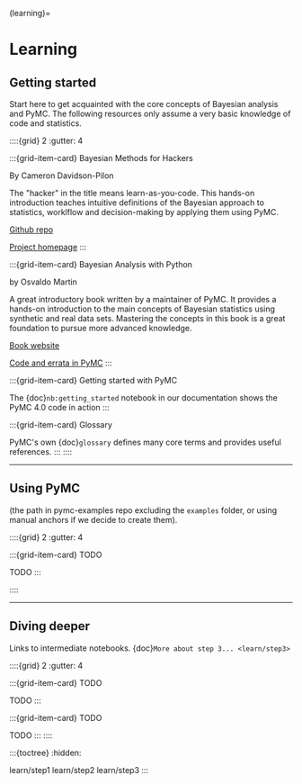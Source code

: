 (learning)=
# Learning

## Getting started

Start here to get acquainted with the core concepts of Bayesian analysis and PyMC. The following resources only assume a very basic knowledge of code and statistics.

::::{grid} 2
:gutter: 4

:::{grid-item-card} Bayesian Methods for Hackers

By Cameron Davidson-Pilon

The "hacker" in the title  means learn-as-you-code. This hands-on introduction teaches intuitive definitions of the Bayesian approach to statistics, worklflow and decision-making by applying them using PyMC.

[Github repo](https://github.com/CamDavidsonPilon/Probabilistic-Programming-and-Bayesian-Methods-for-Hackers)

[Project homepage](http://camdavidsonpilon.github.io/Probabilistic-Programming-and-Bayesian-Methods-for-Hackers/)
:::

:::{grid-item-card} Bayesian Analysis with Python

by Osvaldo Martin

A great introductory book written by a maintainer of PyMC. It provides a hands-on introduction to the main concepts of Bayesian statistics using synthetic and real data sets. Mastering the concepts in this book is a great foundation to pursue more advanced knowledge.

[Book website](https://www.packtpub.com/big-data-and-business-intelligence/bayesian-analysis-python-second-edition)

[Code and errata in PyMC](https://github.com/aloctavodia/BAP)
:::

:::{grid-item-card} Getting started with PyMC

The {doc}`nb:getting_started` notebook in our documentation shows the PyMC 4.0 code in action
:::

:::{grid-item-card} Glossary

PyMC's own {doc}`glossary` defines many core terms and provides useful references.
:::
::::

---

## Using PyMC

(the path in pymc-examples repo excluding the `examples` folder, or using manual anchors if we decide to create them).

::::{grid} 2
:gutter: 4

:::{grid-item-card} TODO


TODO
:::

::::

---
## Diving deeper

Links to intermediate notebooks. {doc}`More about step 3... <learn/step3>`

::::{grid} 2
:gutter: 4

:::{grid-item-card} TODO


TODO
:::

:::{grid-item-card} TODO


TODO
:::
::::

:::{toctree}
:hidden:

learn/step1
learn/step2
learn/step3
:::
